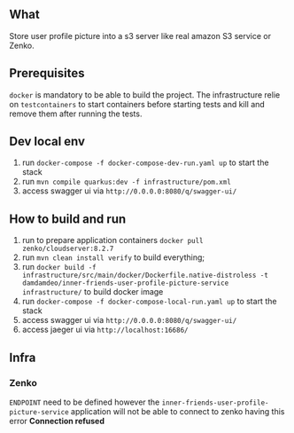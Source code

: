 ## What

Store user profile picture into a s3 server like real amazon S3 service or Zenko.

## Prerequisites

`docker` is mandatory to be able to build the project. The infrastructure relie on `testcontainers` to start containers before starting tests and kill and remove them after running the tests.

## Dev local env
1. run `docker-compose -f docker-compose-dev-run.yaml up` to start the stack
1. run `mvn compile quarkus:dev -f infrastructure/pom.xml`
1. access swagger ui via `http://0.0.0.0:8080/q/swagger-ui/`

## How to build and run

1. run to prepare application containers `docker pull zenko/cloudserver:8.2.7`
1. run `mvn clean install verify` to build everything;
1. run `docker build -f infrastructure/src/main/docker/Dockerfile.native-distroless -t damdamdeo/inner-friends-user-profile-picture-service infrastructure/` to build docker image
1. run `docker-compose -f docker-compose-local-run.yaml up` to start the stack
1. access swagger ui via `http://0.0.0.0:8080/q/swagger-ui/`
1. access jaeger ui via `http://localhost:16686/`

## Infra

### Zenko

`ENDPOINT` need to be defined however the `inner-friends-user-profile-picture-service` application will not be able to connect to zenko having this error **Connection refused**
